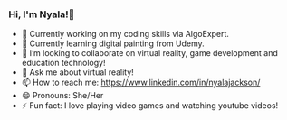 ### Hi, I'm Nyala!👋

<!--
**nyjackson/nyjackson** is a ✨ _special_ ✨ repository because its `README.md` (this file) appears on your GitHub profile.

Here are some ideas to get you started:


-->
- 🔭 Currently working on my coding skills via AlgoExpert.  
- 🌱 Currently learning digital painting from Udemy. 
- 👯 I’m looking to collaborate on virtual reality, game development and education technology!
- 💬 Ask me about virtual reality!
- 📫 How to reach me: https://www.linkedin.com/in/nyalajackson/
- 😄 Pronouns: She/Her
- ⚡ Fun fact: I love playing video games and watching youtube videos!
